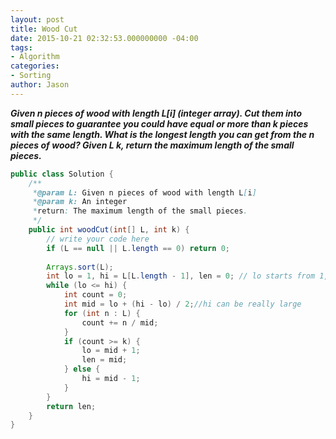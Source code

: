 ```yaml
---
layout: post
title: Wood Cut
date: 2015-10-21 02:32:53.000000000 -04:00
tags:
- Algorithm
categories:
- Sorting
author: Jason
---
```

<p><strong><em>Given n pieces of wood with length L[i] (integer array). Cut them into small pieces to guarantee you could have equal or more than k pieces with the same length. What is the longest length you can get from the n pieces of wood? Given L k, return the maximum length of the small pieces.</em></strong></p>


``` java
public class Solution {
    /** 
     *@param L: Given n pieces of wood with length L[i]
     *@param k: An integer
     *return: The maximum length of the small pieces.
     */
    public int woodCut(int[] L, int k) {
        // write your code here
        if (L == null || L.length == 0) return 0;
        
        Arrays.sort(L);
        int lo = 1, hi = L[L.length - 1], len = 0; // lo starts from 1, not L[0]
        while (lo <= hi) {
            int count = 0;
            int mid = lo + (hi - lo) / 2;//hi can be really large
            for (int n : L) {
                count += n / mid;
            }
            if (count >= k) {
                lo = mid + 1;
                len = mid;
            } else {
                hi = mid - 1;
            }
        }
        return len;
    }
}
```
